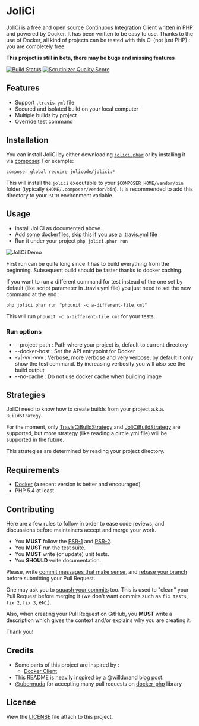 # JoliCi

JoliCi is a free and open source Continuous Integration Client written in PHP and powered by Docker. It has been written to be easy to use.
Thanks to the use of Docker, all kind of projects can be tested with this CI (not just PHP) : you are completely free.

**This project is still in beta, there may be bugs and missing features**

[![Build Status](https://travis-ci.org/jolicode/JoliCi.png?branch=master)](https://travis-ci.org/jolicode/JoliCi) [![Scrutinizer Quality Score](https://scrutinizer-ci.com/g/jolicode/JoliCi/badges/quality-score.png?s=1ba180546468c07ca8fc0996dcdc4a740dcf23fc)](https://scrutinizer-ci.com/g/jolicode/JoliCi/)

## Features

* Support `.travis.yml` file
* Secured and isolated build on your local computer
* Multiple builds by project
* Override test command

## Installation

You can install JoliCi by either downloading [`jolici.phar`](https://github.com/jolicode/JoliCi/releases/download/v0.2.2/jolici.phar) or by installing it via [composer](https://getcomposer.org/).  For example:

```
composer global require jolicode/jolici:*
```

This will install the `jolici` executable to your `$COMPOSER_HOME/vendor/bin` folder (typically `$HOME/.composer/vendor/bin`).  It is recommended to add this directory to your `PATH` environment variable.

## Usage

* Install JoliCi as documented above.
* [Add some dockerfiles](docs/strategies/JoliCiStrategy.md), skip this if you use a [.travis.yml file](docs/strategies/TravisCiStrategy.md)
* Run it under your project `php jolici.phar run`

![JoliCi Demo](https://github.com/jolicode/JoliCi/raw/master/docs/jolici-terminal.gif "JoliCi Demo")

First run can be quite long since it has to build everything from the beginning. Subsequent build should be faster thanks to docker caching.

If you want to run a different command for test instead of the one set by default (like script parameter in .travis.yml file) you just need to set the new command at the end :

```
php jolici.phar run "phpunit -c a-different-file.xml"
```

This will run `phpunit -c a-different-file.xml` for your tests.

### Run options

* --project-path : Path where your project is, default to current directory
* --docker-host : Set the API entrypoint for Docker
* -v|-vv|-vvv : Verbose, more verbose and very verbose, by default it only show the test command. By increasing verbosity you will also see the build output
* --no-cache : Do not use docker cache when building image

## Strategies

JoliCi need to know how to create builds from your project a.k.a. `BuildStrategy`. 

For the moment, only [TravisCiBuildStrategy](docs/strategies/TravisCiStrategy.md) and [JoliCiBuildStrategy](docs/strategies/JoliCiStrategy.md) are supported, but more strategy (like reading a circle.yml file) will be supported in the future.

This strategies are determined by reading your project directory.

## Requirements

* [Docker](http://docker.io) (a recent version is better and encouraged)
* PHP 5.4 at least

## Contributing

Here are a few rules to follow in order to ease code reviews, and discussions before maintainers accept and merge your work.

* You **MUST** follow the [PSR-1](http://www.php-fig.org/psr/1/) and [PSR-2](http://www.php-fig.org/psr/2/).
* You **MUST** run the test suite.
* You **MUST** write (or update) unit tests.
* You **SHOULD** write documentation.

Please, write [commit messages that make sense](http://tbaggery.com/2008/04/19/a-note-about-git-commit-messages.html), and [rebase your branch](http://git-scm.com/book/en/Git-Branching-Rebasing) before submitting your Pull Request.

One may ask you to [squash your commits](http://gitready.com/advanced/2009/02/10/squashing-commits-with-rebase.html) too. This is used to "clean" your Pull Request before merging it (we don't want commits such as `fix tests`, `fix 2`, `fix 3`, etc.).

Also, when creating your Pull Request on GitHub, you **MUST** write a description which gives the context and/or explains why you are creating it.

Thank you!

## Credits

* Some parts of this project are inspired by :
	* [Docker Client](https://github.com/dotcloud/docker/blob/master/commands.go)
* This README is heavily inspired by a @willdurand [blog post](http://williamdurand.fr/2013/07/04/on-open-sourcing-libraries/).
* [@ubermuda](https://github.com/ubermuda) for accepting many pull requests on [docker-php](https://github.com/stage1/docker-php) library

## License

View the [LICENSE](LICENSE) file attach to this project.
